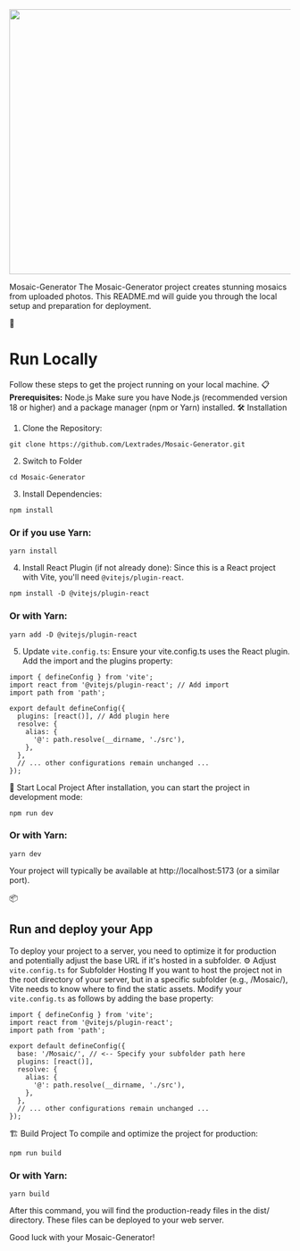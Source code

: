 <div align="center">
<img width="1200" height="475" alt="GHBanner" src="https://github.com/user-attachments/assets/108468c3-0dd3-4328-8606-3ca8890cdba9" />
</div>

Mosaic-Generator
The Mosaic-Generator project creates stunning mosaics from uploaded photos. This README.md will guide you through the local setup and preparation for deployment.

🚀 
# Run Locally
Follow these steps to get the project running on your local machine.
📋 
**Prerequisites:**  Node.js
Make sure you have Node.js (recommended version 18 or higher) and a package manager (npm or Yarn) installed.
🛠️ Installation
1. Clone the Repository:
````
git clone https://github.com/Lextrades/Mosaic-Generator.git
````
2. Switch to Folder
``` 
cd Mosaic-Generator 
```
3. Install Dependencies:
```
npm install
```
### Or if you use Yarn:
```
yarn install
```
4. Install React Plugin (if not already done): Since this is a React project with Vite, you'll need `@vitejs/plugin-react`.
```
npm install -D @vitejs/plugin-react
```
### Or with Yarn:
```
yarn add -D @vitejs/plugin-react
```
    
5. Update `vite.config.ts`: Ensure your vite.config.ts uses the React plugin. Add the import and the plugins property:
```
import { defineConfig } from 'vite';
import react from '@vitejs/plugin-react'; // Add import
import path from 'path';
    
export default defineConfig({
  plugins: [react()], // Add plugin here
  resolve: {
    alias: {
      '@': path.resolve(__dirname, './src'),
    },
  },
  // ... other configurations remain unchanged ...
});
```

🏃 Start Local Project
After installation, you can start the project in development mode:
```
npm run dev
```
### Or with Yarn:
```
yarn dev
```

Your project will typically be available at http://localhost:5173 (or a similar port).

📦 
## Run and deploy your App
To deploy your project to a server, you need to optimize it for production and potentially adjust the base URL if it's hosted in a subfolder.
⚙️ Adjust `vite.config.ts` for Subfolder Hosting
If you want to host the project not in the root directory of your server, but in a specific subfolder (e.g., /Mosaic/), Vite needs to know where to find the static assets.
Modify your `vite.config.ts` as follows by adding the base property:
```
import { defineConfig } from 'vite';
import react from '@vitejs/plugin-react';
import path from 'path';

export default defineConfig({
  base: '/Mosaic/', // <-- Specify your subfolder path here
  plugins: [react()],
  resolve: {
    alias: {
      '@': path.resolve(__dirname, './src'),
    },
  },
  // ... other configurations remain unchanged ...
});
```

🏗️ Build Project
To compile and optimize the project for production:
```
npm run build
```
### Or with Yarn:
```
yarn build
```

After this command, you will find the production-ready files in the dist/ directory. These files can be deployed to your web server.

Good luck with your Mosaic-Generator!

